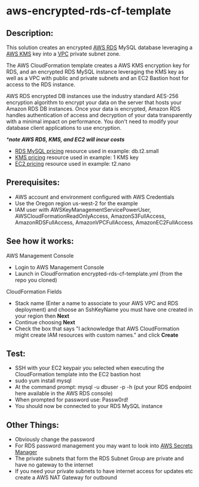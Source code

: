 # aws-encrypted-rds-cf-template

## Description:

This solution creates an encrypted [AWS RDS](https://aws.amazon.com/rds/) MySQL database leveraging a [AWS KMS](https://aws.amazon.com/kms/) key into a [VPC](https://aws.amazon.com/vpc/) private subnet zone.

The AWS CloudFormation template creates a AWS KMS encryption key for RDS, and an encrypted RDS MySQL instance leveraging the KMS key as well as a VPC with public and private subnets and an EC2 Bastion host for access to the RDS instance.

AWS RDS encrypted DB instances use the industry standard AES-256 encryption algorithm to encrypt your data on the server that hosts your Amazon RDS DB instances. Once your data is encrypted, Amazon RDS handles authentication of access and decryption of your data transparently with a minimal impact on performance. You don't need to modify your database client applications to use encryption.

_***note AWS RDS, KMS, and EC2 will incur costs**_

* [RDS MySQL pricing](https://aws.amazon.com/rds/mysql/pricing/) resource used in example: db.t2.small
* [KMS pricing](https://aws.amazon.com/kms/pricing/) resource used in example: 1 KMS key
* [EC2 pricing](https://aws.amazon.com/ec2/pricing/on-demand/) resource used in example: t2.nano

## Prerequisites:

* AWS account and environment configured with AWS Credentials
* Use the Oregon region us-west-2 for the example
* IAM user with AWSKeyManagementServicePowerUser, AWSCloudFormationReadOnlyAccess, AmazonS3FullAccess, AmazonRDSFullAccess, AmazonVPCFullAccess, AmazonEC2FullAccess

## See how it works:

AWS Management Console

* Login to AWS Management Console
* Launch in CloudFormation encrypted-rds-cf-template.yml (from the repo you cloned)

CloudFormation Fields

* Stack name (Enter a name to associate to your AWS VPC and RDS deployment) and choose an SshKeyName
you must have one created in your region then **Next**
* Continue choosing **Next**
* Check the box that says "I acknowledge that AWS CloudFormation might create IAM resources with custom names." and click **Create**

## Test:

* SSH with your EC2 keypair you selected when executing the CloudFormation template into the EC2 bastion host
* sudo yum install mysql
* At the command prompt: mysql -u dbuser -p -h (put your RDS endpoint here available in the AWS RDS console)
* When prompted for password use: Passw0rd!
* You should now be connected to your RDS MySQL instance

## Other Things:

* Obviously change the password
* For RDS password management you may want to look into [AWS Secrets Manager](https://aws.amazon.com/secrets-manager/)
* The private subnets that form the RDS Subnet Group are private and have no gateway to the internet
* If you need your private subnets to have internet access for updates etc create a AWS NAT Gateway for outbound

